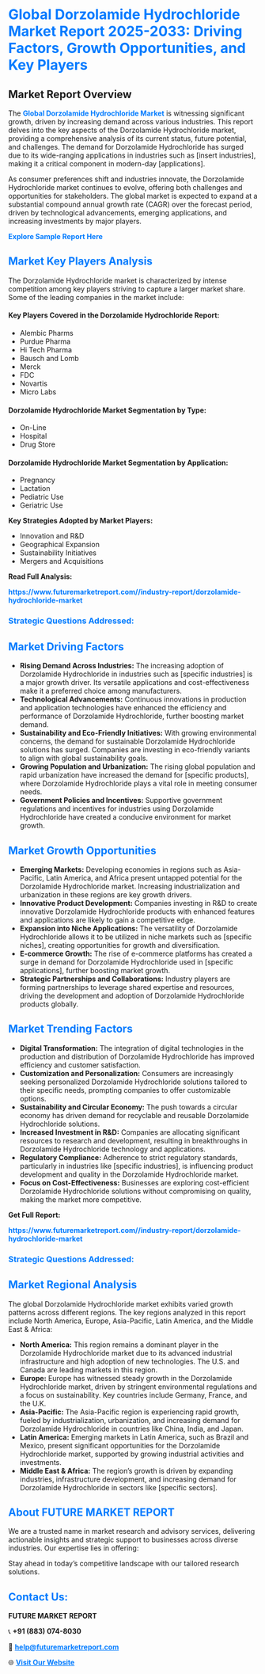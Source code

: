 <h1 style="color: #007BFF;">Global Dorzolamide Hydrochloride Market Report 2025-2033: Driving Factors, Growth Opportunities, and Key Players</h1>

<section id="overview">
<h2>Market Report Overview</h2>
<p>The <a href="https://www.futuremarketreport.com//industry-report/dorzolamide-hydrochloride-market" style="color: #007BFF; text-decoration: none;"><strong>Global Dorzolamide Hydrochloride Market</strong></a> is witnessing significant growth, driven by increasing demand across various industries. This report delves into the key aspects of the Dorzolamide Hydrochloride market, providing a comprehensive analysis of its current status, future potential, and challenges. The demand for Dorzolamide Hydrochloride has surged due to its wide-ranging applications in industries such as [insert industries], making it a critical component in modern-day [applications].</p>
<p>As consumer preferences shift and industries innovate, the Dorzolamide Hydrochloride market continues to evolve, offering both challenges and opportunities for stakeholders. The global market is expected to expand at a substantial compound annual growth rate (CAGR) over the forecast period, driven by technological advancements, emerging applications, and increasing investments by major players.</p>
</section>

<section id="overview">
<p><a href="https://www.futuremarketreport.com//request-sample/reportId=77390" style="color: #007BFF; text-decoration: none;"><strong>Explore Sample Report Here</strong></a></p>
</section>

<section id="key-players">
<h2 style="color: #007BFF;">Market Key Players Analysis</h2>
<p>The Dorzolamide Hydrochloride market is characterized by intense competition among key players striving to capture a larger market share. Some of the leading companies in the market include:</p>
<h4>Key Players Covered in the Dorzolamide Hydrochloride Report:</h4>
<ul><li>Alembic Pharms</li><li>Purdue Pharma</li><li>Hi Tech Pharma</li><li>Bausch and Lomb</li><li>Merck</li><li>FDC</li><li>Novartis</li><li>Micro Labs</li></ul>
<h4>Dorzolamide Hydrochloride Market Segmentation by Type:</h4>
<ul><li>On-Line</li><li>Hospital</li><li>Drug Store</li></ul>

<h4>Dorzolamide Hydrochloride Market Segmentation by Application:</h4>
<ul><li>Pregnancy</li><li>Lactation</li><li>Pediatric Use</li><li>Geriatric Use</li></ul>
<p><strong>Key Strategies Adopted by Market Players:</strong></p>
<ul>
<li>Innovation and R&D</li>
<li>Geographical Expansion</li>
<li>Sustainability Initiatives</li>
<li>Mergers and Acquisitions</li>
</ul>
</section>

<section>
<p><strong>Read Full Analysis: </strong></p><a href="https://www.futuremarketreport.com//industry-report/dorzolamide-hydrochloride-market" style="color: #007BFF; text-decoration: none;"><strong>https://www.futuremarketreport.com//industry-report/dorzolamide-hydrochloride-market</strong></a>
<h3 style="color: #007BFF;">Strategic Questions Addressed:</h3>
</section>

<section id="driving-factors">
<h2 style="color: #007BFF;">Market Driving Factors</h2>
<ul>
<li><strong>Rising Demand Across Industries:</strong> The increasing adoption of Dorzolamide Hydrochloride in industries such as [specific industries] is a major growth driver. Its versatile applications and cost-effectiveness make it a preferred choice among manufacturers.</li>
<li><strong>Technological Advancements:</strong> Continuous innovations in production and application technologies have enhanced the efficiency and performance of Dorzolamide Hydrochloride, further boosting market demand.</li>
<li><strong>Sustainability and Eco-Friendly Initiatives:</strong> With growing environmental concerns, the demand for sustainable Dorzolamide Hydrochloride solutions has surged. Companies are investing in eco-friendly variants to align with global sustainability goals.</li>
<li><strong>Growing Population and Urbanization:</strong> The rising global population and rapid urbanization have increased the demand for [specific products], where Dorzolamide Hydrochloride plays a vital role in meeting consumer needs.</li>
<li><strong>Government Policies and Incentives:</strong> Supportive government regulations and incentives for industries using Dorzolamide Hydrochloride have created a conducive environment for market growth.</li>
</ul>
</section>

<section id="growth-opportunities">
<h2 style="color: #007BFF;">Market Growth Opportunities</h2>
<ul>
<li><strong>Emerging Markets:</strong> Developing economies in regions such as Asia-Pacific, Latin America, and Africa present untapped potential for the Dorzolamide Hydrochloride market. Increasing industrialization and urbanization in these regions are key growth drivers.</li>
<li><strong>Innovative Product Development:</strong> Companies investing in R&D to create innovative Dorzolamide Hydrochloride products with enhanced features and applications are likely to gain a competitive edge.</li>
<li><strong>Expansion into Niche Applications:</strong> The versatility of Dorzolamide Hydrochloride allows it to be utilized in niche markets such as [specific niches], creating opportunities for growth and diversification.</li>
<li><strong>E-commerce Growth:</strong> The rise of e-commerce platforms has created a surge in demand for Dorzolamide Hydrochloride used in [specific applications], further boosting market growth.</li>
<li><strong>Strategic Partnerships and Collaborations:</strong> Industry players are forming partnerships to leverage shared expertise and resources, driving the development and adoption of Dorzolamide Hydrochloride products globally.</li>
</ul>
</section>

<section id="trending-factors">
<h2 style="color: #007BFF;">Market Trending Factors</h2>
<ul>
<li><strong>Digital Transformation:</strong> The integration of digital technologies in the production and distribution of Dorzolamide Hydrochloride has improved efficiency and customer satisfaction.</li>
<li><strong>Customization and Personalization:</strong> Consumers are increasingly seeking personalized Dorzolamide Hydrochloride solutions tailored to their specific needs, prompting companies to offer customizable options.</li>
<li><strong>Sustainability and Circular Economy:</strong> The push towards a circular economy has driven demand for recyclable and reusable Dorzolamide Hydrochloride solutions.</li>
<li><strong>Increased Investment in R&D:</strong> Companies are allocating significant resources to research and development, resulting in breakthroughs in Dorzolamide Hydrochloride technology and applications.</li>
<li><strong>Regulatory Compliance:</strong> Adherence to strict regulatory standards, particularly in industries like [specific industries], is influencing product development and quality in the Dorzolamide Hydrochloride market.</li>
<li><strong>Focus on Cost-Effectiveness:</strong> Businesses are exploring cost-efficient Dorzolamide Hydrochloride solutions without compromising on quality, making the market more competitive.</li>
</ul>
</section>

<section>
<p><strong>Get Full Report: </strong></p><a href="https://www.futuremarketreport.com//industry-report/dorzolamide-hydrochloride-market" style="color: #007BFF; text-decoration: none;"><strong>https://www.futuremarketreport.com//industry-report/dorzolamide-hydrochloride-market</strong></a>
<h3 style="color: #007BFF;">Strategic Questions Addressed:</h3>
</section>


<section id="regional-analysis">
<h2 style="color: #007BFF;">Market Regional Analysis</h2>
<p>The global Dorzolamide Hydrochloride market exhibits varied growth patterns across different regions. The key regions analyzed in this report include North America, Europe, Asia-Pacific, Latin America, and the Middle East & Africa:</p>
<ul>
<li><strong>North America:</strong> This region remains a dominant player in the Dorzolamide Hydrochloride market due to its advanced industrial infrastructure and high adoption of new technologies. The U.S. and Canada are leading markets in this region.</li>
<li><strong>Europe:</strong> Europe has witnessed steady growth in the Dorzolamide Hydrochloride market, driven by stringent environmental regulations and a focus on sustainability. Key countries include Germany, France, and the U.K.</li>
<li><strong>Asia-Pacific:</strong> The Asia-Pacific region is experiencing rapid growth, fueled by industrialization, urbanization, and increasing demand for Dorzolamide Hydrochloride in countries like China, India, and Japan.</li>
<li><strong>Latin America:</strong> Emerging markets in Latin America, such as Brazil and Mexico, present significant opportunities for the Dorzolamide Hydrochloride market, supported by growing industrial activities and investments.</li>
<li><strong>Middle East & Africa:</strong> The region’s growth is driven by expanding industries, infrastructure development, and increasing demand for Dorzolamide Hydrochloride in sectors like [specific sectors].</li>
</ul>
</section>

<footer>
<h2 style="color: #007BFF;">About FUTURE MARKET REPORT</h2>
<p>We are a trusted name in market research and advisory services, delivering actionable insights and strategic support to businesses across diverse industries. Our expertise lies in offering:</p>

<p>Stay ahead in today’s competitive landscape with our tailored research solutions.</p>

<h2 style="color: #007BFF;">Contact Us:</h2>
<p><strong>FUTURE MARKET REPORT</strong></p>
<p>📞 <strong>+91 (883) 074-8030</strong></p>
<p>📧 <strong><a href="mailto:help@futuremarketreport.com" style="color: #007BFF;">help@futuremarketreport.com</a></strong></p>
<p>🌐 <strong><a href="https://www.futuremarketreport.com/" style="color: #007BFF;">Visit Our Website</a></strong></p>
</footer>